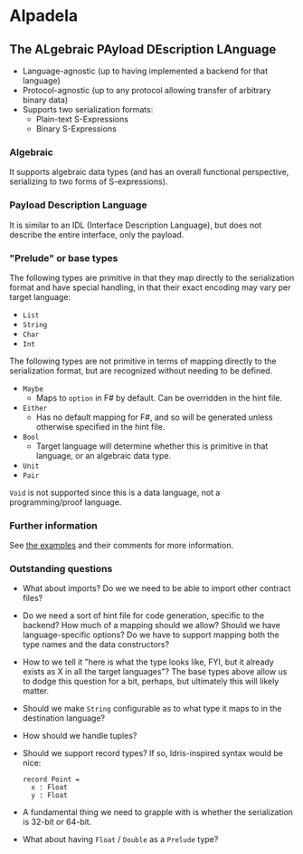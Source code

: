 # Alpadela

## The ALgebraic PAyload DEscription LAnguage

* Language-agnostic (up to having implemented a backend for that language)
* Protocol-agnostic (up to any protocol allowing transfer of arbitrary binary
  data)
* Supports two serialization formats:
  * Plain-text S-Expressions
  * Binary S-Expressions

### Algebraic

It supports algebraic data types (and has an overall functional perspective,
serializing to two forms of S-expressions).

### Payload Description Language

It is similar to an IDL (Interface Description Language), but does not describe
the entire interface, only the payload.

### "Prelude" or base types

The following types are primitive in that they map directly to the
serialization format and have special handling, in that their exact encoding
may vary per target language:

* `List`
* `String`
* `Char`
* `Int`

The following types are not primitive in terms of mapping directly to the
serialization format, but are recognized without needing to be defined.

* `Maybe` 
  * Maps to `option` in F# by default. Can be overridden in the hint file.
* `Either`
  * Has no default mapping for F#, and so will be generated unless otherwise
    specified in the hint file.
* `Bool`
  * Target language will determine whether this is primitive in that language,
    or an algebraic data type.
* `Unit`
* `Pair`

`Void` is not supported since this is a data language, not a programming/proof
language.

### Further information

See [the examples](example.apdl) and their comments for more information.

### Outstanding questions

* What about imports? Do we we need to be able to import other contract files?
* Do we need a sort of hint file for code generation, specific to the backend?
  How much of a mapping should we allow? Should we have language-specific
  options? Do we have to support mapping both the type names and the data
  constructors?
* How to we tell it "here is what the type looks like, FYI, but it already
  exists as X in all the target languages"? The base types above allow us to
  dodge this question for a bit, perhaps, but ultimately this will likely
  matter.
* Should we make `String` configurable as to what type it maps to in the
  destination language?
* How should we handle tuples?
* Should we support record types? If so, Idris-inspired syntax would be nice:
  
      record Point =
        x : Float
        y : Float

* A fundamental thing we need to grapple with is whether the serialization is
  32-bit or 64-bit.
* What about having `Float` / `Double` as a `Prelude` type?

